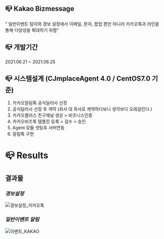 ## 📪 Kakao Bizmessage
“ 일반이벤트 탐지와 경보 설정에서 이메일, 문자, 팝업 뿐만 아니라 카카오톡과 라인을 통해 다양성을 확대하기 위함”


## 📪 개발기간
2021.06.21 ~ 2021.06.25

## 📪 시스템설계 (CJmplaceAgent 4.0 / CentOS7.0 기준)
1) 카카오알림톡 공식딜러사 선정
2) 공식딜러사 선정 후 계약 (회사 대 회사로 계약하다보니 생각보다 오래걸린다.)
3) 카카오플러스 친구채널 생성 > 비즈니스인증
4) 카카오비즈톡 템플릿 등록 > 검수 > 승인
5) Agent 모듈 셋팅후 서버연동
6) 알림톡 구현

# 📪 Results
## 결과물
### *경보설정*
![경보설정_카카오톡](https://user-images.githubusercontent.com/75344302/125236927-cabff080-e31f-11eb-97fe-60ef822d8867.gif)
### *일반이벤트 알림*
![이벤트_KAKAO](https://user-images.githubusercontent.com/75344302/125236940-ceec0e00-e31f-11eb-985e-2a26df3bd1de.gif)

